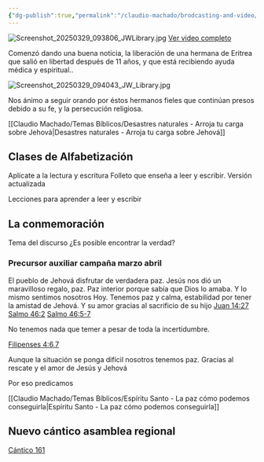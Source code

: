 ```yaml
---
{"dg-publish":true,"permalink":"/claudio-machado/brodcasting-and-video/2025-informe-2-cuerpo-gobernante/","tags":["brodcasting","predicación","Consuelo"]}
---
```


![Screenshot_20250329_093806_JWLibrary.jpg](/img/user/03%20-%20Jard%C3%ADn%20digital/03%20-%2005%20-%20Imagen/AC%20im%C3%A1genes%20subidas/Screenshot_20250329_093806_JWLibrary.jpg)
[Ver video completo](https://www.jw.org/finder?srcid=jwlshare&wtlocale=S&lank=docid-1112024029_1_VIDEO)

Comenzó dando una buena noticia, la liberación de una hermana de Eritrea que salió en libertad después de 11 años, y que está recibiendo ayuda médica y espiritual..

![Screenshot_20250329_094043_JW_Library.jpg](/img/user/07%20-%20Personal/Im%C3%A1genes/Screenshot_20250329_094043_JW_Library.jpg) 

Nos ánimo a seguir orando por éstos hermanos fieles que continúan presos debido a su fe, y la persecución religiosa. 

[[Claudio Machado/Temas Bíblicos/Desastres naturales - Arroja tu carga sobre Jehová\|Desastres naturales - Arroja tu carga sobre Jehová]]

## Clases de Alfabetización 


Aplícate a la lectura y escritura 
Folleto que enseña a leer y escribir.
Versión actualizada 

Lecciones para aprender a leer y escribir 


## La conmemoración 
Tema del discurso 
¿Es posible encontrar la verdad?

### Precursor auxiliar campaña marzo abril 


El pueblo de Jehová disfrutar de verdadera paz. Jesús nos dió un maravilloso regalo, paz. Paz interior porque sabía que Dios lo amaba. Y lo mismo sentimos nosotros Hoy. Tenemos paz y calma, estabilidad por tener la amistad de Jehová. Y su amor gracias al sacrificio de su hijo 
[Juan 14:27](https://wol.jw.org/es/wol/b/r4/lp-s/nwtsty/43/14#v=43:14:27) 
[Salmo 46:2](https://wol.jw.org/es/wol/b/r4/lp-s/nwtsty/19/46#v=19:46:2) 
[Salmo 46:5-7](https://wol.jw.org/es/wol/b/r4/lp-s/nwtsty/19/46#v=19:46:5-19:46:7)

No tenemos nada que temer a pesar de toda la incertidumbre.

[Filipenses 4:6,7](https://wol.jw.org/es/wol/b/r4/lp-s/nwtsty/50/4#v=50:4:6-50:4:7)

Aunque la situación se ponga difícil nosotros tenemos paz. Gracias al rescate y el amor de Jesús y Jehová 

Por eso predicamos 

[[Claudio Machado/Temas Bíblicos/Espíritu Santo - La paz cómo podemos conseguirla\|Espíritu Santo - La paz cómo podemos conseguirla]]



## Nuevo cántico asamblea regional 

[Cántico 161](https://www.jw.org/finder?srcid=jwlshare&wtlocale=S&lank=pub-sjjm_161_AUDIO)




